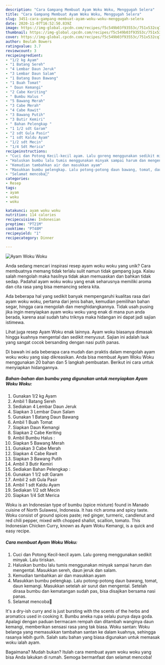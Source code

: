 ```yaml
---
description: "Cara Gampang Membuat Ayam Woku Woku, Menggugah Selera"
title: "Cara Gampang Membuat Ayam Woku Woku, Menggugah Selera"
slug: 3451-cara-gampang-membuat-ayam-woku-woku-menggugah-selera
date: 2020-11-07T16:52:50.839Z
image: https://img-global.cpcdn.com/recipes/f5c549b03f93553c/751x532cq70/ayam-woku-woku-foto-resep-utama.jpg
thumbnail: https://img-global.cpcdn.com/recipes/f5c549b03f93553c/751x532cq70/ayam-woku-woku-foto-resep-utama.jpg
cover: https://img-global.cpcdn.com/recipes/f5c549b03f93553c/751x532cq70/ayam-woku-woku-foto-resep-utama.jpg
author: Beulah Bowers
ratingvalue: 3.7
reviewcount: 3
recipeingredient:
- "1/2 kg Ayam"
- "1 Batang Sereh"
- "4 Lembar Daun Jeruk"
- "3 Lembar Daun Salam"
- "1 Batang Daun Bawang"
- "1 Buah Tomat"
- " Daun Kemangi"
- "2 Cabe Keriting"
- " Bumbu Halus "
- "5 Bawang Merah"
- "3 Cabe Merah"
- "4 Cabe Rawit"
- "3 Bawang Putih"
- "3 Butir Kemiri"
- " Bahan Pelengkap "
- "1 1/2 sdt Garam"
- "2 sdt Gula Pasir"
- "1 sdt Kaldu Ayam"
- "1/2 sdt Mecin"
- "1/4 Sdt Merica"
recipeinstructions:
- "Cuci dan Potong Kecil-kecil ayam. Lalu goreng menggunakan sedikit minyak. Lalu tiriskan."
- "Haluskan bumbu lalu tumis menggunakan minyak sampai harum dan mengental. Masukkan sereh, daun jeruk dan salam."
- "Kemudian tambahkan air dan masukkan ayam"
- "Masukkan bumbu pelengkap. Lalu potong-potong daun bawang, tomat, daun kemangi. Masukkan setelah air surut dan mengental. Setelah dirasa bumbu dan kematangan sudah pas, bisa disajikan bersama nasi panas."
- "Selamat mencoba🙏"
categories:
- Resep
tags:
- ayam
- woku
- woku

katakunci: ayam woku woku 
nutrition: 114 calories
recipecuisine: Indonesian
preptime: "PT21M"
cooktime: "PT48M"
recipeyield: "1"
recipecategory: Dinner

---
```



![Ayam Woku Woku](https://img-global.cpcdn.com/recipes/f5c549b03f93553c/751x532cq70/ayam-woku-woku-foto-resep-utama.jpg)

Anda sedang mencari inspirasi resep ayam woku woku yang unik? Cara membuatnya memang tidak terlalu sulit namun tidak gampang juga. Kalau salah mengolah maka hasilnya tidak akan memuaskan dan bahkan tidak sedap. Padahal ayam woku woku yang enak seharusnya memiliki aroma dan cita rasa yang bisa memancing selera kita.

Ada beberapa hal yang sedikit banyak mempengaruhi kualitas rasa dari ayam woku woku, pertama dari jenis bahan, kemudian pemilihan bahan segar, hingga cara mengolah dan menghidangkannya. Tidak usah pusing jika ingin menyiapkan ayam woku woku yang enak di mana pun anda berada, karena asal sudah tahu triknya maka hidangan ini dapat jadi sajian istimewa.

Lihat juga resep Ayam Woku enak lainnya. Ayam woku biasanya dimasak hingga kuahnya mengental dan sedikit menyusut. Sajian ini adalah lauk yang sangat cocok bersanding dengan nasi putih panas.


Di bawah ini ada beberapa cara mudah dan praktis dalam mengolah ayam woku woku yang siap dikreasikan. Anda bisa membuat Ayam Woku Woku menggunakan 20 bahan dan 5 langkah pembuatan. Berikut ini cara untuk menyiapkan hidangannya.

<!--inarticleads1-->

##### Bahan-bahan dan bumbu yang digunakan untuk menyiapkan Ayam Woku Woku:

1. Gunakan 1/2 kg Ayam
1. Ambil 1 Batang Sereh
1. Sediakan 4 Lembar Daun Jeruk
1. Siapkan 3 Lembar Daun Salam
1. Gunakan 1 Batang Daun Bawang
1. Ambil 1 Buah Tomat
1. Siapkan  Daun Kemangi
1. Siapkan 2 Cabe Keriting
1. Ambil  Bumbu Halus :
1. Siapkan 5 Bawang Merah
1. Gunakan 3 Cabe Merah
1. Siapkan 4 Cabe Rawit
1. Siapkan 3 Bawang Putih
1. Ambil 3 Butir Kemiri
1. Sediakan  Bahan Pelengkap :
1. Gunakan 1 1/2 sdt Garam
1. Ambil 2 sdt Gula Pasir
1. Ambil 1 sdt Kaldu Ayam
1. Sediakan 1/2 sdt Mecin
1. Siapkan 1/4 Sdt Merica


Woku is an Indonesian type of bumbu (spice mixture) found in Manado cuisine of North Sulawesi, Indonesia. It has rich aroma and spicy taste. Woku consist of ground spices paste; red ginger, turmeric, candlenut and red chili pepper, mixed with chopped shallot, scallion, tomato. This Indonesian Chicken Curry, known as Ayam Woku Kemangi, is a quick and easy recipe. 

<!--inarticleads2-->

##### Cara membuat Ayam Woku Woku:

1. Cuci dan Potong Kecil-kecil ayam. Lalu goreng menggunakan sedikit minyak. Lalu tiriskan.
1. Haluskan bumbu lalu tumis menggunakan minyak sampai harum dan mengental. Masukkan sereh, daun jeruk dan salam.
1. Kemudian tambahkan air dan masukkan ayam
1. Masukkan bumbu pelengkap. Lalu potong-potong daun bawang, tomat, daun kemangi. Masukkan setelah air surut dan mengental. Setelah dirasa bumbu dan kematangan sudah pas, bisa disajikan bersama nasi panas.
1. Selamat mencoba🙏


It&#39;s a dry-ish curry and is just bursting with the scents of the herbs and aromatics used in cooking it. Bumbu aneka rupa selalu punya daya goda. Apalagi dengan paduan bermacam rempah dan ditambah wanginya daun kemangi, memberikan sensasi rasa yang tak biasa. Woku santan: Woku belanga yang memasukkan tambahan santan ke dalam kuahnya, sehingga rasanya lebih gurih. Salah satu bahan yang biasa digunakan untuk memasak woku ialah ayam. 

Bagaimana? Mudah bukan? Itulah cara membuat ayam woku woku yang bisa Anda lakukan di rumah. Semoga bermanfaat dan selamat mencoba!
